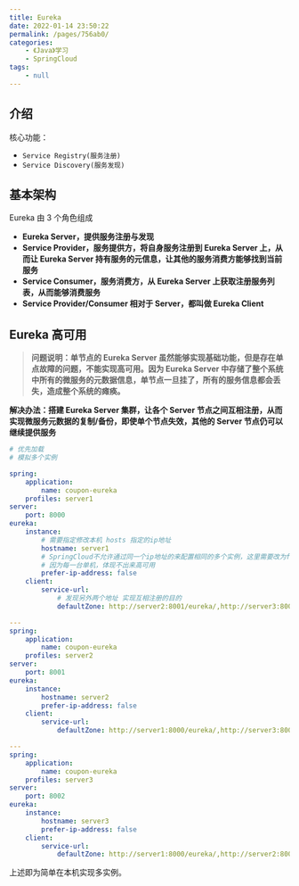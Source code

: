 ```yaml
---
title: Eureka
date: 2022-01-14 23:50:22
permalink: /pages/756ab0/
categories:
    - 《Java》学习
    - SpringCloud
tags:
    - null
---
```


## 介绍

核心功能：

-   `Service Registry(服务注册)`
-   `Service Discovery(服务发现)`

## 基本架构

Eureka 由 3 个角色组成

-   **Eureka Server，提供服务注册与发现**
-   **Service Provider，服务提供方，将自身服务注册到 Eureka Server 上，从而让 Eureka Server 持有服务的元信息，让其他的服务消费方能够找到当前服务**
-   **Service Consumer，服务消费方，从 Eureka Server 上获取注册服务列表，从而能够消费服务**
-   **Service Provider/Consumer 相对于 Server，都叫做 Eureka Client**

## Eureka 高可用

> **问题说明：单节点的 Eureka Server 虽然能够实现基础功能，但是存在单点故障的问题，不能实现高可用。因为 Eureka Server 中存储了整个系统中所有的微服务的元数据信息，单节点一旦挂了，所有的服务信息都会丢失，造成整个系统的瘫痪。**

**解决办法：搭建 Eureka Server 集群，让各个 Server 节点之间互相注册，从而实现微服务元数据的复制/备份，即使单个节点失效，其他的 Server 节点仍可以继续提供服务**

```yaml
# 优先加载
# 模拟多个实例

spring:
    application:
        name: coupon-eureka
    profiles: server1
server:
    port: 8000
eureka:
    instance:
        # 需要指定修改本机 hosts 指定的ip地址
        hostname: server1
        # SpringCloud不允许通过同一个ip地址的来配置相同的多个实例，这里需要改为false
        # 因为每一台单机，体现不出来高可用
        prefer-ip-address: false
    client:
        service-url:
            # 发现另外两个地址 实现互相注册的目的
            defaultZone: http://server2:8001/eureka/,http://server3:8002/eureka/

---
spring:
    application:
        name: coupon-eureka
    profiles: server2
server:
    port: 8001
eureka:
    instance:
        hostname: server2
        prefer-ip-address: false
    client:
        service-url:
            defaultZone: http://server1:8000/eureka/,http://server3:8002/eureka/

---
spring:
    application:
        name: coupon-eureka
    profiles: server3
server:
    port: 8002
eureka:
    instance:
        hostname: server3
        prefer-ip-address: false
    client:
        service-url:
            defaultZone: http://server1:8000/eureka/,http://server2:8001/eureka/
```

上述即为简单在本机实现多实例。
